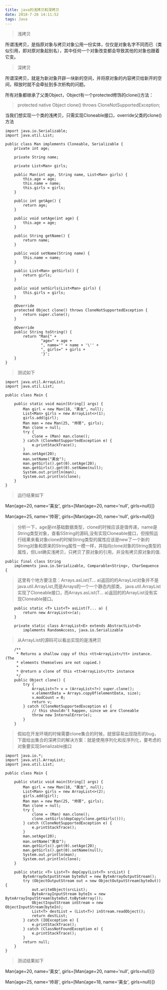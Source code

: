 ```yaml
---
title: java的浅拷贝和深拷贝
date: 2018-7-26 14:11:52
tags: Java
---
```


> 浅拷贝

所谓浅拷贝，是指原对象与拷贝对象公用一份实体，仅仅是对象名字不同而已（类似引用，即对原对象起别名），其中任何一个对象改变都会导致其他的对象也跟着它变。

> 深拷贝

所谓深拷贝，就是为新对象开辟一块新的空间，并将原对象的内容拷贝给新开的空间，释放时就不会牵扯到多次析构的问题。

所有对象都继承了父类Object，Object有一个protected修饰的clone()方法：

> protected native Object clone() throws CloneNotSupportedException;

<!-- more -->

当我们想实现一个类的浅拷贝，只需实现Cloneable接口，override父类的clone()方法

```
import java.io.Serializable;
import java.util.List;

public class Man implements Cloneable, Serializable {
    private int age;

    private String name;

    private List<Man> girls;

    public Man(int age, String name, List<Man> girls) {
        this.age = age;
        this.name = name;
        this.girls = girls;
    }

    public int getAge() {
        return age;
    }

    public void setAge(int age) {
        this.age = age;
    }

    public String getName() {
        return name;
    }

    public void setName(String name) {
        this.name = name;
    }

    public List<Man> getGirls() {
        return girls;
    }

    public void setGirls(List<Man> girls) {
        this.girls = girls;
    }

    @Override
    protected Object clone() throws CloneNotSupportedException {
        return super.clone();
    }

    @Override
    public String toString() {
        return "Man{" +
                "age=" + age +
                ", name='" + name + '\'' +
                ", girls=" + girls +
                '}';
    }
}
```

> 测试如下

```
import java.util.ArrayList;
import java.util.List;

public class Main {

    public static void main(String[] args) {
        Man girl = new Man(18, "美女", null);
        List<Man> girls = new ArrayList<>(1);
        girls.add(girl);
        Man man = new Man(25, "帅哥", girls);
        Man clone = null;
        try {
            clone = (Man) man.clone();
        } catch (CloneNotSupportedException e) {
            e.printStackTrace();
        }
        man.setAge(20);
        man.setName("美女");
        man.getGirls().get(0).setAge(20);
        man.getGirls().get(0).setName(null);
        System.out.println(man);
        System.out.println(clone);
    }
}
```

> 运行结果如下

Man{age=20, name='美女', girls=[Man{age=20, name='null', girls=null}]}

Man{age=25, name='帅哥', girls=[Man{age=20, name='null', girls=null}]}

> 分析一下，age是int基础数据类型，clone的时候应该是值传递，name是String类型对象，查看SString的源码,没有实现Cloneable接口，但按照运行结果来看对象clone的时候String类型的属性应该是new了一个新的String对象和原来的String属性一模一样，并指向clone对象的String类型的属性，但List<T>确实浅拷贝，只拷贝了原对象的引用，并没有拷贝原对象的值.

```
public final class String
    implements java.io.Serializable, Comparable<String>, CharSequence {
```
> 这里有个地方要注意：Arrays.asList(T... a)返回的的ArrayList对象并不是java.util.ArrayList,而是Arrays的一个一个静态内部类，
java.util.ArrayList实现了Cloneable接口，而Arrays.asList(T... a)返回的的ArrayList没有实现Cloneable接口。

```
    public static <T> List<T> asList(T... a) {
        return new ArrayList<>(a);
    }
    
    private static class ArrayList<E> extends AbstractList<E>
        implements RandomAccess, java.io.Serializable

```

> 从ArrayList的源码可以看出实现的是浅拷贝

```
    /**
     * Returns a shallow copy of this <tt>ArrayList</tt> instance.  (The
     * elements themselves are not copied.)
     *
     * @return a clone of this <tt>ArrayList</tt> instance
     */
    public Object clone() {
        try {
            ArrayList<?> v = (ArrayList<?>) super.clone();
            v.elementData = Arrays.copyOf(elementData, size);
            v.modCount = 0;
            return v;
        } catch (CloneNotSupportedException e) {
            // this shouldn't happen, since we are Cloneable
            throw new InternalError(e);
        }
    }
```

> 假如在开发环境的时候需要clone集合的时候，就很容易出现隐形的bug，下面给出集合的深拷贝的解决方案：就是使用序列化和反序列化，要考虑的对象要实现Serializable接口

```
import java.io.*;
import java.util.ArrayList;
import java.util.List;

public class Main {

    public static void main(String[] args) {
        Man girl = new Man(18, "美女", null);
        List<Man> girls = new ArrayList<>(2);
        girls.add(girl);
        Man man = new Man(25, "帅哥", girls);
        Man clone = null;
        try {
            clone = (Man) man.clone();
            clone.setGirls(depCopy(clone.getGirls()));
        } catch (CloneNotSupportedException e) {
            e.printStackTrace();
        }
        man.setAge(20);
        man.setName("美女");
        man.getGirls().get(0).setAge(20);
        man.getGirls().get(0).setName(null);
        System.out.println(man);
        System.out.println(clone);
    }

    public static <T> List<T> depCopy(List<T> srcList) {
        ByteArrayOutputStream byteOut = new ByteArrayOutputStream();
        try (ObjectOutputStream out = new ObjectOutputStream(byteOut)) {
            out.writeObject(srcList);
            ByteArrayInputStream byteIn = new ByteArrayInputStream(byteOut.toByteArray());
            ObjectInputStream inStream = new ObjectInputStream(byteIn);
            List<T> destList = (List<T>) inStream.readObject();
            return destList;
        } catch (IOException e) {
            e.printStackTrace();
        } catch (ClassNotFoundException e) {
            e.printStackTrace();
        }
        return null;
    }
}

```
> 测试结果如下

Man{age=20, name='美女', girls=[Man{age=20, name='null', girls=null}]}

Man{age=25, name='帅哥', girls=[Man{age=18, name='美女', girls=null}]}
